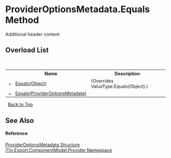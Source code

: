# ProviderOptionsMetadata.Equals Method 
Additional header content 


## Overload List
&nbsp;<table><tr><th></th><th>Name</th><th>Description</th></tr><tr><td>![Public method](media/pubmethod.gif "Public method")</td><td><a href="645536a8-c22a-d24e-d932-58e5b732812a">Equals(Object)</a></td><td> (Overrides ValueType.Equals(Object).)</td></tr><tr><td>![Public method](media/pubmethod.gif "Public method")</td><td><a href="81440848-290e-7b1a-5df3-1c7c8c89d68a">Equals(ProviderOptionsMetadata)</a></td><td /></tr></table>&nbsp;
<a href="#provideroptionsmetadata.equals-method">Back to Top</a>

## See Also


#### Reference
<a href="153c6c4f-d6fc-429b-f73e-0f2d08841cf1">ProviderOptionsMetadata Structure</a><br /><a href="723a96b5-5779-2554-cf17-05149bfcb802">iTin.Export.ComponentModel.Provider Namespace</a><br />